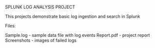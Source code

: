 SPLUNK LOG ANALYSIS PROJECT

This projects demonstrate basic log ingestion and search in Splunk

Files:

Sample.log - sample data file with log events
Report.pdf - project report
Screenshots - images of failed logs
